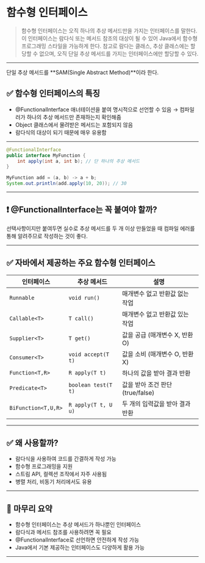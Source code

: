 # 함수형 인터페이스
> 함수형 인터페이스는 오직 하나의 추상 메서드만을 가지는 인터페이스를 말한다. 
이 인터페이스는 람다식 또는 메서드 참조의 대상이 될 수 있어 Java에서 함수형 프로그래밍 스타일을 가능하게 한다.
참고로 람다는 클래스, 추상 클래스에는 할당할 수 없으며, 오직 단일 추상 메서드를 가지는 인터페이스에만 할당할 수 있다.

---

단일 추상 메서드를 **SAM(Single Abstract Method)**이라 한다. 

## ✅ 함수형 인터페이스의 특징
- @FunctionalInterface 애너테이션을 붙여 명시적으로 선언할 수 있음
→ 컴파일러가 하나의 추상 메서드만 존재하는지 확인해줌
- Object 클래스에서 물려받은 메서드는 포함되지 않음
- 람다식의 대상이 되기 때문에 매우 유용함

---


```java
@FunctionalInterface
public interface MyFunction {
    int apply(int a, int b); // 단 하나의 추상 메서드
}
```

```java
MyFunction add = (a, b) -> a + b;
System.out.println(add.apply(10, 20)); // 30
```

---


## ❗ @FunctionalInterface는 꼭 붙여야 할까?
선택사항이지만 붙여두면 실수로 추상 메서드를 두 개 이상 만들었을 때 컴파일 에러를 통해 알려주므로 작성하는 것이 좋다.

---

## ✅ 자바에서 제공하는 주요 함수형 인터페이스

| 인터페이스 | 추상 메서드         | 설명                                |
|------------|---------------------|-------------------------------------|
| `Runnable` | `void run()`        | 매개변수 없고 반환값 없는 작업     |
| `Callable<T>` | `T call()`       | 매개변수 없고 반환값 있는 작업     |
| `Supplier<T>` | `T get()`        | 값을 공급 (매개변수 X, 반환 O)     |
| `Consumer<T>` | `void accept(T t)`| 값을 소비 (매개변수 O, 반환 X)     |
| `Function<T,R>` | `R apply(T t)` | 하나의 값을 받아 결과 반환         |
| `Predicate<T>` | `boolean test(T t)` | 값을 받아 조건 판단 (true/false) |
| `BiFunction<T,U,R>` | `R apply(T t, U u)` | 두 개의 입력값을 받아 결과 반환 |

---

## ✅ 왜 사용할까?
- 람다식을 사용하여 코드를 간결하게 작성 가능
- 함수형 프로그래밍을 지원
- 스트림 API, 컬렉션 조작에서 자주 사용됨
- 병렬 처리, 비동기 처리에서도 유용

---


## 📝 마무리 요약
- 함수형 인터페이스는 추상 메서드가 하나뿐인 인터페이스
- 람다식과 메서드 참조를 사용하려면 꼭 필요
- @FunctionalInterface로 선언하면 안전하게 작성 가능
- Java에서 기본 제공하는 인터페이스도 다양하게 활용 가능


---

